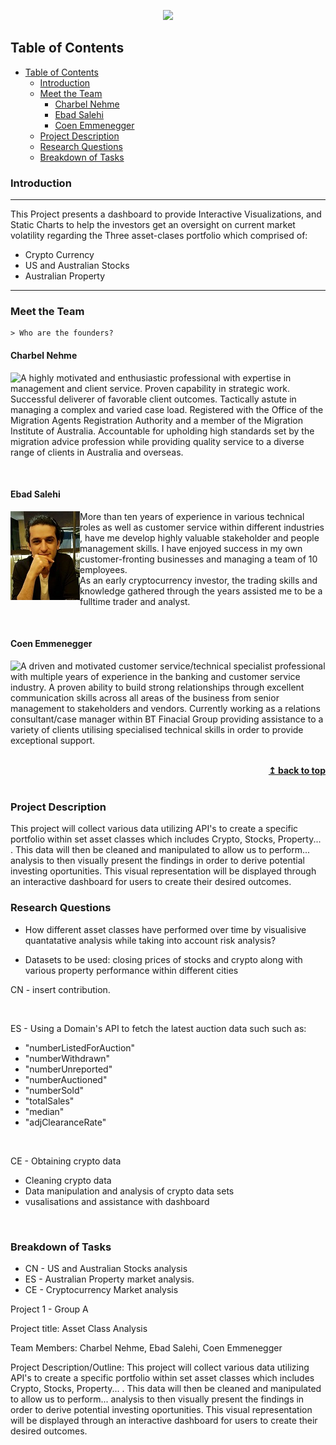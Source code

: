 <a name="top"></a>
<p align="center">
  <img src="https://github.com/coenfe/group-project/A_Team_Logo.gif"/>
</p>

## Table of Contents 

- [Table of Contents](#table-of-contents)
  - [Introduction](#introduction)
  - [Meet the Team](#meet-the-team)
    - [Charbel Nehme](#charbel-nehme)
    - [Ebad Salehi](#ebad-salehi)
    - [Coen Emmenegger](#coen-emmenegger)
  - [Project Description](#project-description)
  - [Research Questions](#research-questions)
  - [Breakdown of Tasks](#breakdown-of-tasks)

### Introduction 

---

This Project presents a dashboard to provide Interactive Visualizations, and Static Charts to help the investors get an oversight on current market volatility regarding the Three asset-clases portfolio which comprised of: <br/>
 - Crypto Currency
 - US and Australian Stocks
 - Australian Property

---

### Meet the Team

```
> Who are the founders?
```
#### Charbel Nehme ####

<img align="left" src="images/charbel.png"> A highly motivated and enthusiastic professional with expertise in management and client service. Proven capability in strategic work. Successful deliverer of favorable client outcomes.
Tactically astute in managing a complex and varied case load. Registered with the Office of the Migration Agents
Registration Authority and a member of the Migration Institute of Australia. Accountable for upholding high standards
set by the migration advice profession while providing quality service to a diverse range of clients in
Australia and overseas.

<br/>

#### Ebad Salehi ####
<img align="left" src="images/Ebad_Salehi.jpg">

More than ten years of experience in various technical roles as well as customer service within different industries , have me develop highly valuable stakeholder and people management skills. I have enjoyed success in my own customer-fronting businesses and managing a team of 10 employees. 
<br/>
As an early cryptocurrency investor, the trading skills and knowledge gathered through the years assisted me to be a fulltime trader and analyst.

<br/>

#### Coen Emmenegger ####

<img align="left" src="images/Aris-Allegos.png">


A driven and motivated customer service/technical specialist professional with multiple years of experience in the banking and customer service industry. A proven ability to build strong relationships through excellent communication skills across all areas of the business from senior management to stakeholders and vendors. Currently working as a relations consultant/case manager within BT Finacial Group providing assistance to a variety of clients utilising specialised technical skills in order to provide exceptional support.




<br/>
<div align="right">
    <b><a href="#top">↥ back to top</a></b>
</div>
<br/>

### Project Description

This project will collect various data utilizing API's to create a specific portfolio within set asset classes which includes Crypto, Stocks, Property... . This data will then be cleaned and manipulated to allow us to perform... analysis to then visually present the findings in order to derive potential investing oportunities. This visual representation will be displayed through an interactive dashboard for users to create their desired outcomes. 

### Research Questions
 - How different asset classes have performed over time by visualisive quantatative analysis while taking into account risk analysis? 

 - Datasets to be used: closing prices of stocks and crypto along with various property performance within different cities

CN - insert contribution.

<br/>

ES - Using a Domain's API to fetch the latest auction data such such as:
   - "numberListedForAuction"
   - "numberWithdrawn"
   - "numberUnreported"
   - "numberAuctioned"
   - "numberSold"
   - "totalSales"
   - "median"
   - "adjClearanceRate"
     
<br/>

CE - Obtaining crypto data 
   - Cleaning crypto data 
   - Data manipulation and analysis of crypto data sets
   - vusalisations and assistance with dashboard 


<br/>

### Breakdown of Tasks

 - CN - US and Australian Stocks analysis 
 - ES - Australian Property market analysis.
 - CE - Cryptocurrency Market analysis 

Project 1 - Group A

Project title:
Asset Class Analysis 

Team Members:
Charbel Nehme, Ebad Salehi, Coen Emmenegger

Project Description/Outline:
This project will collect various data utilizing API's to create a specific portfolio within set asset classes which includes Crypto, Stocks, Property... . This data will then be cleaned and manipulated to allow us to perform... analysis to then visually present the findings in order to derive potential investing oportunities. This visual representation will be displayed through an interactive dashboard for users to create their desired outcomes. 



